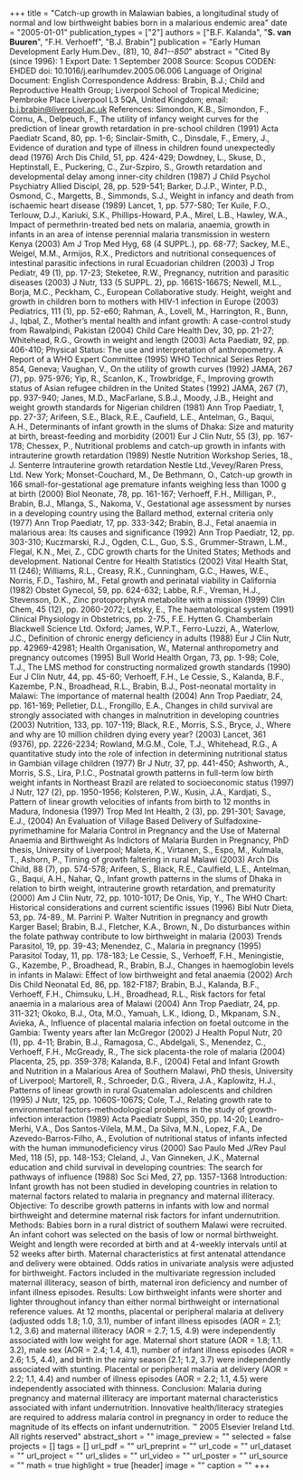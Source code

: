 +++
title = "Catch-up growth in Malawian babies, a longitudinal study of normal and low birthweight babies born in a malarious endemic area"
date = "2005-01-01"
publication_types = ["2"]
authors = ["B.F. Kalanda", "**S. van Buuren**", "F.H. Verhoeff", "B.J. Brabin"]
publication = "Early Human Development Early Hum.Dev., (81), 10, _841--850_"
abstract = "Cited By (since 1996): 1 Export Date: 1 September 2008 Source: Scopus CODEN: EHDED doi: 10.1016/j.earlhumdev.2005.06.006 Language of Original Document: English Correspondence Address: Brabin, B.J.; Child and Reproductive Health Group; Liverpool School of Tropical Medicine; Pembroke Place Liverpool L3 5QA, United Kingdom; email: b.j.brabin@liverpool.ac.uk References: Simondon, K.B., Simondon, F., Cornu, A., Delpeuch, F., The utility of infancy weight curves for the prediction of linear growth retardation in pre-school children (1991) Acta Paediatr Scand, 80, pp. 1-6; Sinclair-Smith, C., Dinsdale, F., Emery, J., Evidence of duration and type of illness in children found unexpectedly dead (1976) Arch Dis Child, 51, pp. 424-429; Dowdney, L., Skuse, D., Heptinstall, E., Puckering, C., Zur-Szpiro, S., Growth retardation and developmental delay among inner-city children (1987) J Child Psychol Psychiatry Allied Discipl, 28, pp. 529-541; Barker, D.J.P., Winter, P.D., Osmond, C., Margetts, B., Simmonds, S.J., Weight in infancy and death from ischaemic heart disease (1989) Lancet, 1, pp. 577-580; Ter Kuile, F.O., Terlouw, D.J., Kariuki, S.K., Phillips-Howard, P.A., Mirel, L.B., Hawley, W.A., Impact of permethrin-treated bed nets on malaria, anaemia, growth in infants in an area of intense perennial malaria transmission in western Kenya (2003) Am J Trop Med Hyg, 68 (4 SUPPL.), pp. 68-77; Sackey, M.E., Weigel, M.M., Armijos, R.X., Predictors and nutritional consequences of intestinal parasitic infections in rural Ecuadorian children (2003) J Trop Pediatr, 49 (1), pp. 17-23; Steketee, R.W., Pregnancy, nutrition and parasitic diseases (2003) J Nutr, 133 (5 SUPPL. 2), pp. 1661S-1667S; Newell, M.L., Borja, M.C., Peckham, C., European Collaborative study. Height, weight and growth in children born to mothers with HIV-1 infection in Europe (2003) Pediatrics, 111 (1), pp. 52-e60; Rahman, A., Lovell, M., Harrington, R., Bunn, J., Iqbal, Z., Mother’s mental health and infant growth: A case-control study from Rawalpindi, Pakistan (2004) Child Care Health Dev, 30, pp. 21-27; Whitehead, R.G., Growth in weight and length (2003) Acta Paediatr, 92, pp. 406-410; Physical Status: The use and interpretation of anthropometry. A Report of a WHO Expert Committee (1995) WHO Technical Series Report 854, Geneva; Vaughan, V., On the utility of growth curves (1992) JAMA, 267 (7), pp. 975-976; Yip, R., Scanlon, K., Trowbridge, F., Improving growth status of Asian refugee children in the United States (1992) JAMA, 267 (7), pp. 937-940; Janes, M.D., MacFarlane, S.B.J., Moody, J.B., Height and weight growth standards for Nigerian children (1981) Ann Trop Paediatr, 1, pp. 27-37; Arifeen, S.E., Black, R.E., Caufield, L.E., Antelman, G., Baqui, A.H., Determinants of infant growth in the slums of Dhaka: Size and maturity at birth, breast-feeding and morbidity (2001) Eur J Clin Nutr, 55 (3), pp. 167-178; Chessex, P., Nutritional problems and catch-up growth in infants with intrauterine growth retardation (1989) Nestle Nutrition Workshop Series, 18., J. Senterre Intrauterine growth retardation Nestle Ltd.,Vevey/Raren Press, Ltd. New York; Monset-Couchard, M., De Bethmann, O., Catch-up growth in 166 small-for-gestational age premature infants weighing less than 1000 g at birth (2000) Biol Neonate, 78, pp. 161-167; Verhoeff, F.H., Milligan, P., Brabin, B.J., Mlanga, S., Nakoma, V., Gestational age assessment by nurses in a developing country using the Ballard method, external criteria only (1977) Ann Trop Paediatr, 17, pp. 333-342; Brabin, B.J., Fetal anaemia in malarious area: Its causes and significance (1992) Ann Trop Paediatr, 12, pp. 303-310; Kuczmarski, R.J., Ogden, C.L., Guo, S.S., Grummer-Strawn, L.M., Flegal, K.N., Mei, Z., CDC growth charts for the United States; Methods and development. National Centre for Health Statistics (2002) Vital Health Stat, 11 (246); Williams, R.L., Creasy, R.K., Cunningham, G.C., Hawes, W.E., Norris, F.D., Tashiro, M., Fetal growth and perinatal viability in California (1982) Obstet Gynecol, 59, pp. 624-632; Labbe, R.F., Vreman, H.J., Stevenson, D.K., Zinc protoporphyrA metabolite with a mission (1999) Clin Chem, 45 (12), pp. 2060-2072; Letsky, E., The haematological system (1991) Clinical Physiology in Obstetrics, pp. 2-75., F.E. Hytten G. Chamberlain Blackwell Science Ltd. Oxford; James, W.P.T., Ferro-Luzzi, A., Waterlow, J.C., Definition of chronic energy deficiency in adults (1988) Eur J Clin Nutr, pp. 42969-42981; Health Organisation, W., Maternal anthropometry and pregnancy outcomes (1995) Bull World Health Organ, 73, pp. 1-98; Cole, T.J., The LMS method for constructing normalized growth standards (1990) Eur J Clin Nutr, 44, pp. 45-60; Verhoeff, F.H., Le Cessie, S., Kalanda, B.F., Kazembe, P.N., Broadhead, R.L., Brabin, B.J., Post-neonatal mortality in Malawi: The importance of maternal health (2004) Ann Trop Paediatr, 24, pp. 161-169; Pelletier, D.L., Frongillo, E.A., Changes in child survival are strongly associated with changes in malnutrition in developing countries (2003) Nutrition, 133, pp. 107-119; Black, R.E., Morris, S.S., Bryce, J., Where and why are 10 million children dying every year? (2003) Lancet, 361 (9376), pp. 2226-2234; Rowland, M.G.M., Cole, T.J., Whitehead, R.G., A quantitative study into the role of infection in determining nutritional status in Gambian village children (1977) Br J Nutr, 37, pp. 441-450; Ashworth, A., Morris, S.S., Lira, P.I.C., Postnatal growth patterns in full-term low birth weight infants in Northeast Brazil are related to socioeconomic status (1997) J Nutr, 127 (2), pp. 1950-1956; Kolsteren, P.W., Kusin, J.A., Kardjati, S., Pattern of linear growth velocities of infants from birth to 12 months in Madura, Indonesia (1997) Trop Med Int Health, 2 (3), pp. 291-301; Savage, E.J., (2004) An Evaluation of Village Based Delivery of Sulfadoxine-pyrimethamine for Malaria Control in Pregnancy and the Use of Maternal Anaemia and Birthweight As Indictors of Malaria Burden in Pregnancy, PhD thesis, University of Liverpool; Maleta, K., Virtanen, S., Espo, M., Kulmala, T., Ashorn, P., Timing of growth faltering in rural Malawi (2003) Arch Dis Child, 88 (7), pp. 574-578; Arifeen, S., Black, R.E., Caulfield, L.E., Antelman, G., Baqui, A.H., Nahar, Q., Infant growth patterns in the slums of Dhaka in relation to birth weight, intrauterine growth retardation, and prematurity (2000) Am J Clin Nutr, 72, pp. 1010-1017; De Onis, Yip, Y., The WHO Chart: Historical considerations and current scientific issues (1996) Bibl Nutr Dieta, 53, pp. 74-89., M. Parrini P. Walter Nutrition in pregnancy and growth Karger Basel; Brabin, B.J., Fletcher, K.A., Brown, N., Do disturbances within the folate pathway contribute to low birthweight in malaria (2003) Trends Parasitol, 19, pp. 39-43; Menendez, C., Malaria in pregnancy (1995) Parasitol Today, 11, pp. 178-183; Le Cessie, S., Verhoeff, F.H., Meningistie, G., Kazembe, P., Broadhead, R., Brabin, B.J., Changes in haemoglobin levels in infants in Malawi: Effect of low birthweight and fetal anaemia (2002) Arch Dis Child Neonatal Ed, 86, pp. 182-F187; Brabin, B.J., Kalanda, B.F., Verhoeff, F.H., Chimsuku, L.H., Broadhead, R.L., Risk factors for fetal anaemia in a malarious area of Malawi (2004) Ann Trop Paediatr, 24, pp. 311-321; Okoko, B.J., Ota, M.O., Yamuah, L.K., Idiong, D., Mkpanam, S.N., Avieka, A., Influence of placental malaria infection on foetal outcome in the Gambia: Twenty years after Ian McGregor (2002) J Health Popul Nutr, 20 (1), pp. 4-11; Brabin, B.J., Ramagosa, C., Abdelgali, S., Menendez, C., Verhoeff, F.H., McGready, R., The sick placenta-the role of malaria (2004) Placenta, 25, pp. 359-378; Kalanda, B.F., (2004) Fetal and Infant Growth and Nutrition in a Malarious Area of Southern Malawi, PhD thesis, University of Liverpool; Martorell, R., Schroeder, D.G., Rivera, J.A., Kaplowitz, H.J., Patterns of linear growth in rural Guatemalan adolescents and children (1995) J Nutr, 125, pp. 1060S-1067S; Cole, T.J., Relating growth rate to environmental factors-methodological problems in the study of growth-infection interaction (1989) Acta Paediatr Suppl, 350, pp. 14-20; Leandro-Merhi, V.A., Dos Santos-Vilela, M.M., Da Silva, M.N., Lopez, F.A., De Azevedo-Barros-Filho, A., Evolution of nutritional status of infants infected with the human immunodeficiency virus (2000) Sao Paulo Med J/Rev Paul Med, 118 (5), pp. 148-153; Cleland, J., Van Ginneken, J.K., Maternal education and child survival in developing countries: The search for pathways of influence (1988) Soc Sci Med, 27, pp. 1357-1368 Introduction: Infant growth has not been studied in developing countries in relation to maternal factors related to malaria in pregnancy and maternal illiteracy. Objective: To describe growth patterns in infants with low and normal birthweight and determine maternal risk factors for infant undernutrition. Methods: Babies born in a rural district of southern Malawi were recruited. An infant cohort was selected on the basis of low or normal birthweight. Weight and length were recorded at birth and at 4-weekly intervals until at 52 weeks after birth. Maternal characteristics at first antenatal attendance and delivery were obtained. Odds ratios in univariate analysis were adjusted for birthweight. Factors included in the multivariate regression included maternal illiteracy, season of birth, maternal iron deficiency and number of infant illness episodes. Results: Low birthweight infants were shorter and lighter throughout infancy than either normal birthweight or international reference values. At 12 months, placental or peripheral malaria at delivery (adjusted odds 1.8; 1.0, 3.1), number of infant illness episodes (AOR = 2.1; 1.2, 3.6) and maternal illiteracy (AOR = 2.7; 1.5, 4.9) were independently associated with low weight for age. Maternal short stature (AOR = 1.8; 1.1. 3.2), male sex (AOR = 2.4; 1.4, 4.1), number of infant illness episodes (AOR = 2.6; 1.5, 4.4), and birth in the rainy season (2.1; 1.2, 3.7) were independently associated with stunting. Placental or peripheral malaria at delivery (AOR = 2.2; 1.1, 4.4) and number of illness episodes (AOR = 2.2; 1.1, 4.5) were independently associated with thinness. Conclusion: Malaria during pregnancy and maternal illiteracy are important maternal characteristics associated with infant undernutrition. Innovative health/literacy strategies are required to address malaria control in pregnancy in order to reduce the magnitude of its effects on infant undernutrition. ™ 2005 Elsevier Ireland Ltd. All rights reserved"
abstract_short = ""
image_preview = ""
selected = false
projects = []
tags = []
url_pdf = ""
url_preprint = ""
url_code = ""
url_dataset = ""
url_project = ""
url_slides = ""
url_video = ""
url_poster = ""
url_source = ""
math = true
highlight = true
[header]
image = ""
caption = ""
+++
